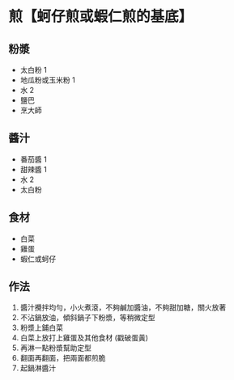 # 煎【蚵仔煎或蝦仁煎的基底】

## 粉漿

- 太白粉 1
- 地瓜粉或玉米粉 1
- 水 2
- 鹽巴
- 烹大師

## 醬汁

- 番茄醬 1
- 甜辣醬 1
- 水 2
- 太白粉

## 食材

- 白菜
- 雞蛋
- 蝦仁或蚵仔

## 作法

1. 醬汁攪拌均勻，小火煮滾，不夠鹹加醬油，不夠甜加糖，關火放著
2. 不沾鍋放油，傾斜鍋子下粉漿，等稍微定型
3. 粉漿上鋪白菜
4. 白菜上放打上雞蛋及其他食材 (戳破蛋黃)
5. 再淋一點粉漿幫助定型
6. 翻面再翻面，把兩面都煎脆
7. 起鍋淋醬汁
